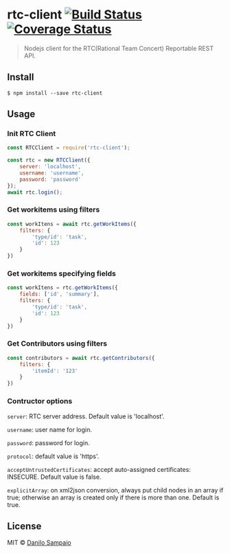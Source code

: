 # rtc-client [![Build Status](https://travis-ci.org/danilosampaio/rtc-client.svg?branch=master)](https://travis-ci.org/danilosampaio/rtc-client) [![Coverage Status](https://coveralls.io/repos/github/danilosampaio/rtc-client/badge.svg?branch=master)](https://coveralls.io/github/danilosampaio/rtc-client?branch=master)

> Nodejs client for the RTC(Rational Team Concert) Reportable REST API.

## Install

```
$ npm install --save rtc-client
```


## Usage

### Init RTC Client

```js
const RTCClient = require('rtc-client');

const rtc = new RTCClient({
    server: 'localhost',
    username: 'username',
    password: 'password'
});
await rtc.login();
```

### Get workitems using filters
```js
const workItens = await rtc.getWorkItems({
    filters: {
        'type/id': 'task',
        'id': 123
    }
})
```

### Get workitems specifying fields
```js
const workItens = rtc.getWorkItems({
    fields: ['id', 'summary'],
    filters: {
        'type/id': 'task',
        'id': 123
    }
})
```

### Get Contributors using filters
```js
const contributors = await rtc.getContributors({
    filters: {
        'itemId': '123'
    }
})
```

### Contructor options

`server`: RTC server address. Default value is 'localhost'.

`username`: user name for login.

`password`: password for login.

`protocol`: default value is 'https'.

`acceptUntrustedCertificates`: accept auto-assigned certificates: INSECURE. Default value is false.

`explicitArray`: on xml2json conversion, always put child nodes in an array if true; otherwise an array is created only if there is more than one. Default is true.



## License

MIT © [Danilo Sampaio](http://github.com/danilosampaio)
